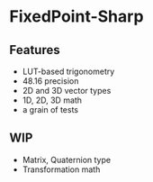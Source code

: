 # FixedPoint-Sharp

## Features
- LUT-based trigonometry
- 48.16 precision
- 2D and 3D vector types
- 1D, 2D, 3D math
- a grain of tests

## WIP
- Matrix, Quaternion type
- Transformation math
